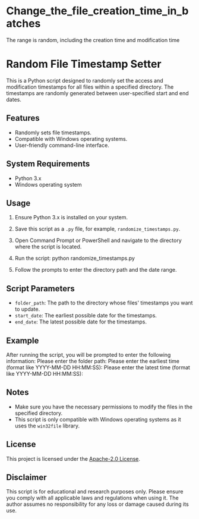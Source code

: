 # Change_the_file_creation_time_in_batches
The range is random, including the creation time and modification time
# Random File Timestamp Setter

This is a Python script designed to randomly set the access and modification timestamps for all files within a specified directory. The timestamps are randomly generated between user-specified start and end dates.

## Features

- Randomly sets file timestamps.
- Compatible with Windows operating systems.
- User-friendly command-line interface.

## System Requirements

- Python 3.x
- Windows operating system

## Usage

1. Ensure Python 3.x is installed on your system.
2. Save this script as a `.py` file, for example, `randomize_timestamps.py`.
3. Open Command Prompt or PowerShell and navigate to the directory where the script is located.
4. Run the script:
python randomize_timestamps.py

5. Follow the prompts to enter the directory path and the date range.

## Script Parameters

- `folder_path`: The path to the directory whose files' timestamps you want to update.
- `start_date`: The earliest possible date for the timestamps.
- `end_date`: The latest possible date for the timestamps.

## Example

After running the script, you will be prompted to enter the following information:
Please enter the folder path:
Please enter the earliest time (format like YYYY-MM-DD HH:MM:SS):
Please enter the latest time (format like YYYY-MM-DD HH:MM:SS):


## Notes

- Make sure you have the necessary permissions to modify the files in the specified directory.
- This script is only compatible with Windows operating systems as it uses the `win32file` library.

## License

This project is licensed under the [Apache-2.0 License](LICENSE).


## Disclaimer

This script is for educational and research purposes only. Please ensure you comply with all applicable laws and regulations when using it. The author assumes no responsibility for any loss or damage caused during its use.
